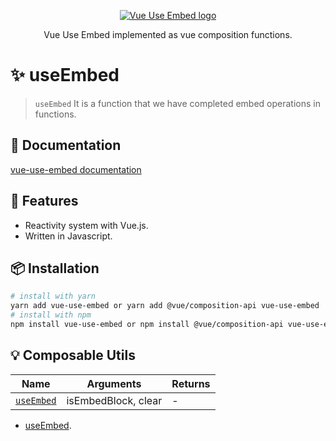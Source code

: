 <p align="center"><a href="/"><img src="https://vue-use-embed.netlify.app/assets/vue-use-embed.png" alt="Vue Use Embed logo"></a></p>
<p align="center">Vue Use Embed implemented as vue composition functions.</p>

# :sparkles: useEmbed

> `useEmbed` It is a function that we have completed embed operations in functions.

## :scroll: Documentation

<a href="https://vue-use-embed.netlify.app" target="_blank" rel="noopener noreferrer">vue-use-embed documentation</a>

## :rocket: Features

- Reactivity system with Vue.js.
- Written in Javascript.

## :package: Installation

```bash
# install with yarn
yarn add vue-use-embed or yarn add @vue/composition-api vue-use-embed
# install with npm
npm install vue-use-embed or npm install @vue/composition-api vue-use-embed
```

## :bulb: Composable Utils

| Name                        | Arguments           | Returns |
| --------------------------- | ------------------- | ------- |
| [`useEmbed`](./useEmbed.md) | isEmbedBlock, clear | -       |

- [useEmbed](./useEmbed.md).

<ToggleDarkMode/>
